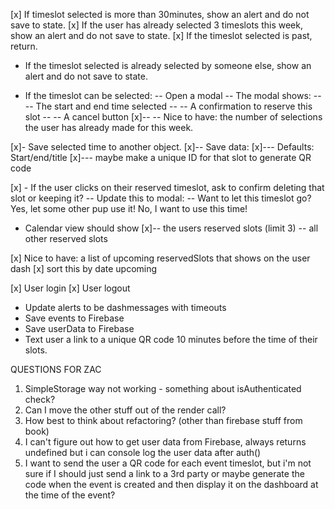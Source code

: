 [x] If timeslot selected is more than 30minutes, show an alert and do not save to state.
[x] If the user has already selected 3 timeslots this week, show an alert and do not save to state.
[x] If the timeslot selected is past, return.

-   If the timeslot selected is already selected by someone else, show an alert and do not save to state.

-   If the timeslot can be selected:
    -- Open a modal
    -- The modal shows:
    -- -- The start and end time selected
    -- -- A confirmation to reserve this slot
    -- -- A cancel button
    [x]-- -- Nice to have: the number of selections the user has already made for this week.

[x]- Save selected time to another object.
[x]-- Save data:
[x]--- Defaults: Start/end/title
[x]--- maybe make a unique ID for that slot to generate QR code

[x] - If the user clicks on their reserved timeslot, ask to confirm deleting that slot or keeping it?
-- Update this to modal:
-- Want to let this timeslot go? Yes, let some other pup use it! No, I want to use this time!

-   Calendar view should show
    [x]-- the users reserved slots (limit 3)
    -- all other reserved slots

[x] Nice to have: a list of upcoming reservedSlots that shows on the user dash
[x] sort this by date upcoming

[x] User login
[x] User logout

-   Update alerts to be dashmessages with timeouts
-   Save events to Firebase
-   Save userData to Firebase
-   Text user a link to a unique QR code 10 minutes before the time of their slots.

QUESTIONS FOR ZAC

1. SimpleStorage way not working - something about isAuthenticated check?
2. Can I move the other stuff out of the render call?
3. How best to think about refactoring? (other than firebase stuff from book)
4. I can't figure out how to get user data from Firebase, always returns undefined but i can console log the user data after auth()
5. I want to send the user a QR code for each event timeslot, but i'm not sure if I should just send a link to a 3rd party or maybe generate the code when the event is created and then display it on the dashboard at the time of the event?

